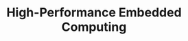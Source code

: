 ---
type: book
publisher: "Morgan Kaufmann"
title: "High-Performance Embedded Computing"
link: http://www.sciencedirect.com/science/book/9780123694850
general: true
isbn: 978-0-12410-511-9
year: 2014
authors:
  - name: Wolf
    first: Marilyn
---